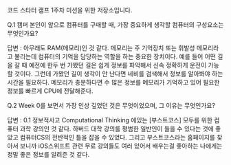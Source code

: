 코드 스타터 캠프 1주차 미션을 위한 저장소입니다.

Q.1 캠퍼 본인이 앞으로 컴퓨터를 구매할 때, 가장 중요하게 생각할 컴퓨터의 구성요소는 무엇인가요?


답변 : 아무래도 RAM(메모리)인 것 같다. 메모리는 주 기억장치 또는 휘발성 메모리라고 불리는데 컴퓨터의 기억을 담당하는 역할을 하는 중요한 장치이다. 예를 들어 어떤 길을 갈 때 예전에 한두 번 가봤던 길은 쉽게 정보를 파악해서 신속 정확하게 운전이 가능 할 것이다. 그런데 가봤던 길이 생각이 안 난다면 네비를 검색해서 정보를 알아봐야 하는 시간을 필요하다. 메모리가 충분하다면 수 많은 정보를 메모리가 기억하고 있어 필요한 정보를 빠르게 CPU에 전달해준다.

Q.2 Week 0를 보면서 가장 인상 깊었던 것은 무엇이었으며, 그 이유는 무엇인가요?

답변 : 0.1 정보적사고 Computational Thinking 에있는 [부스트코스] 모두를 위한 컴퓨터 과학 강의인 것 같다. 
하버드 대학 강의를 평범한 일반인이 들을 수 있다는 것에 좋았고 컴퓨터CS의 전반적인 틀을 잡을 수 있었다.
그리고 부스트코스라는 홈페이지를 찾아서 보니까 iOS스위프트 관련 무료 강의들도 여러 있어서 배우는걸 좋아하는 나에게는 정말
좋은 정보를 알려준 것 같다. 


